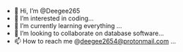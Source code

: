 - 👋 Hi, I’m @Deegee265
- 👀 I’m interested in coding...
- 🌱 I’m currently learning everything ...
- 💞️ I’m looking to collaborate on database software...
- 📫 How to reach me @deegee2654@protonmail.com ...

<!---
Deegee265/Deegee265 is a ✨ special ✨ repository because its `README.md` (this file) appears on your GitHub profile.
You can click the Preview link to take a look at your changes.
--->
